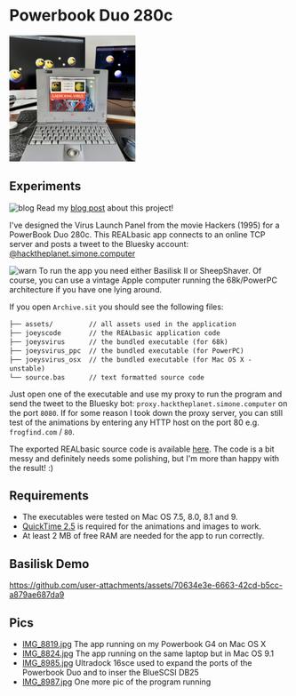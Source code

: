 # Powerbook Duo 280c

<a href="media/fullsize.JPG" target="_blank"><img src="media/fullsize.JPG" alt="Powerbook Duo 280c" style='width: 45%;'></a>

## Experiments

![blog](https://raw.githubusercontent.com/syxanash/awesome-web-desktops/main/assets/notebook.png) Read my [blog post](https://system31.simone.computer/blog/recreating-hackers-movie-ui) about this project!

I've designed the Virus Launch Panel from the movie Hackers (1995) for a PowerBook Duo 280c.
This REALbasic app connects to an online TCP server and posts a tweet to the Bluesky account: [@hacktheplanet.simone.computer](https://bsky.app/profile/hacktheplanet.simone.computer)

![warn](https://raw.githubusercontent.com/syxanash/awesome-web-desktops/main/assets/warning.png) To run the app you need either Basilisk II or SheepShaver. Of course, you can use a vintage Apple computer running the 68k/PowerPC architecture if you have one lying around.

If you open `Archive.sit` you should see the following files:

```
├── assets/         // all assets used in the application
├── joeyscode       // the REALbasic application code
├── joeysvirus      // the bundled executable (for 68k)
├── joeysvirus_ppc  // the bundled executable (for PowerPC)
├── joeysvirus_osx  // the bundled executable (for Mac OS X - unstable)
└── source.bas      // text formatted source code
```

Just open one of the executable and use my proxy to run the program and send the tweet to the Bluesky bot: `proxy.hacktheplanet.simone.computer` on the port `8080`. If for some reason I took down the proxy server, you can still test of the animations by entering any HTTP host on the port 80 e.g. `frogfind.com` / `80`.

The exported REALbasic source code is available [here](source.bas). The code is a bit messy and definitely needs some polishing, but I'm more than happy with the result! :)

## Requirements

* The executables were tested on Mac OS 7.5, 8.0, 8.1 and 9.<br>
* [QuickTime 2.5](https://macintoshgarden.org/apps/quicktime-2) is required for the animations and images to work.<br>
* At least 2 MB of free RAM are needed for the app to run correctly.

## Basilisk Demo

https://github.com/user-attachments/assets/70634e3e-6663-42cd-b5cc-a879ae687da9

## Pics

* [IMG_8819.jpg](media/IMG_8819.jpg) The app running on my Powerbook G4 on Mac OS X 
* [IMG_8824.jpg](media/IMG_8824.jpg) The app running on the same laptop but in Mac OS 9.1 
* [IMG_8985.jpg](media/IMG_8985.jpg) Ultradock 16sce used to expand the ports of the Powerbook Duo and to inser the BlueSCSI DB25
* [IMG_8987.jpg](media/IMG_8987.jpg) One more pic of the program running
